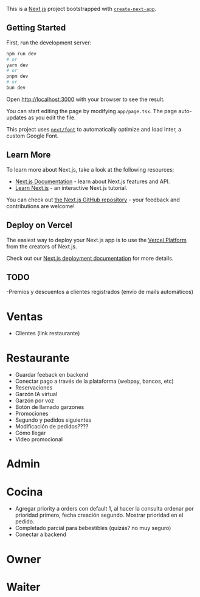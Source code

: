 This is a [Next.js](https://nextjs.org/) project bootstrapped with [`create-next-app`](https://github.com/vercel/next.js/tree/canary/packages/create-next-app).

## Getting Started

First, run the development server:

```bash
npm run dev
# or
yarn dev
# or
pnpm dev
# or
bun dev
```

Open [http://localhost:3000](http://localhost:3000) with your browser to see the result.

You can start editing the page by modifying `app/page.tsx`. The page auto-updates as you edit the file.

This project uses [`next/font`](https://nextjs.org/docs/basic-features/font-optimization) to automatically optimize and load Inter, a custom Google Font.

## Learn More

To learn more about Next.js, take a look at the following resources:

-   [Next.js Documentation](https://nextjs.org/docs) - learn about Next.js features and API.
-   [Learn Next.js](https://nextjs.org/learn) - an interactive Next.js tutorial.

You can check out [the Next.js GitHub repository](https://github.com/vercel/next.js/) - your feedback and contributions are welcome!

## Deploy on Vercel

The easiest way to deploy your Next.js app is to use the [Vercel Platform](https://vercel.com/new?utm_medium=default-template&filter=next.js&utm_source=create-next-app&utm_campaign=create-next-app-readme) from the creators of Next.js.

Check out our [Next.js deployment documentation](https://nextjs.org/docs/deployment) for more details.

## TODO

-Premios y descuentos a clientes registrados (envío de mails automáticos)

# Ventas

-   Clientes (link restaurante)

# Restaurante

-   Guardar feeback en backend
-   Conectar pago a través de la plataforma (webpay, bancos, etc)
-   Reservaciones
-   Garzón IA virtual
-   Garzón por voz
-   Botón de llamado garzones
-   Promociones
-   Segundo y pedidos siguientes
-   Modificación de pedidos????
-   Cómo llegar
-   Video promocional

# Admin

# Cocina

-   Agregar priority a orders con default 1, al hacer la consulta ordenar por prioridad primero, fecha creación segundo. Mostrar prioridad en el pedido.
-   Completado parcial para bebestibles (quizás? no muy seguro)
-   Conectar a backend

# Owner

# Waiter
